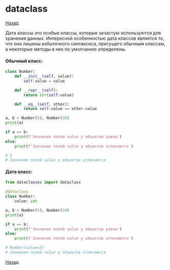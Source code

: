 # dataclass

[Назад][back]

Дата классы это особые классы, которые зачастую используются для хранения данных.
Интересной особенностью дата классов является то, что они лишены избыточного синтаксиса, присущего обычным классам, а
некоторые методы в них по умолчанию определены.

#### Обычный класс:

```python
class Number:
    def __init__(self, value):
        self.value = value

    def __repr__(self):
        return str(self.value)

    def __eq__(self, other):
        return self.value == other.value

a, b = Number(5), Number(10)
print(a)

if a == b:
    print(f'Значения полей value у объектов равны')
else:
    print(f'Значение полей value у объектов отличаются')

# 5
# Значение полей value у объектов отличаются
```

#### Дата класс:

```python
from dataclasses import dataclass

@dataclass
class Number:
    value: int

a, b = Number(5), Number(10)
print(a)

if a == b:
    print(f'Значения полей value у объектов равны')
else:
    print(f'Значение полей value у объектов отличаются')

# Number(value=5)
# Значение полей value у объектов отличаются
```

[Назад][back]

[back]: <.> "Назад к оглавлению"